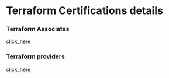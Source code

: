 # Terraform Certifications details

### Terraform Associates 

[click_here](https://developer.hashicorp.com/certifications/infrastructure-automation)

### Terraform providers 

[click_here](https://registry.terraform.io/browse/providers)

